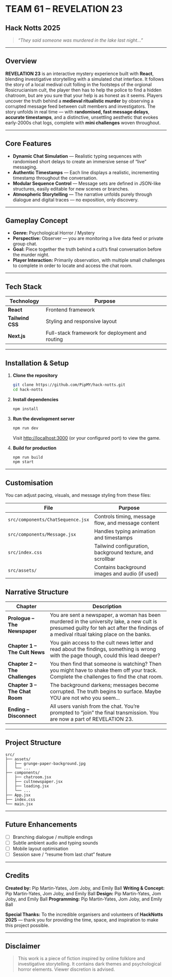 # TEAM 61 – REVELATION 23

## Hack Notts 2025

> *“They said someone was murdered in the lake last night…”*

---

## Overview

**REVELATION 23** is an interactive mystery experience built with **React**, blending investigative storytelling with a simulated chat interface. It follows the story of a local medival cult folling in the footsteps of the orgional Rosicrucianism cult, the player then has to help the police to find a hidden chatroom, but are you sure that your help is as honest as it seems.
Players uncover the truth behind a **medieval ritualistic murder** by observing a corrupted message feed between cult members and investigators.
The story unfolds in real time — with **randomised, fast message delays**, **accurate timestamps**, and a distinctive, unsettling aesthetic that evokes early-2000s chat logs, complete with **mini challenges** woven throughout.

---

## Core Features

* **Dynamic Chat Simulation** — Realistic typing sequences with randomised short delays to create an immersive sense of “live” messaging.
* **Authentic Timestamps** — Each line displays a realistic, incrementing timestamp throughout the conversation.
* **Modular Sequence Control** — Message sets are defined in JSON-like structures, easily editable for new scenes or branches.
* **Atmospheric Storytelling** — The narrative unfolds purely through dialogue and digital traces — no exposition, only discovery.

---

## Gameplay Concept

* **Genre:** Psychological Horror / Mystery
* **Perspective:** Observer — you are monitoring a live data feed or private group chat.
* **Goal:** Piece together the truth behind a cult’s final conversation before the murder night.
* **Player Interaction:** Primarily observation, with multiple small challenges to complete in order to locate and access the chat room.

---

## Tech Stack

| Technology       | Purpose                                         |
| ---------------- | ----------------------------------------------- |
| **React**        | Frontend framework                              |
| **Tailwind CSS** | Styling and responsive layout                   |
| **Next.js**      | Full-stack framework for deployment and routing |

---

## Installation & Setup

1. **Clone the repository**

   ```bash
   git clone https://github.com/PipMY/hack-notts.git
   cd hack-notts
   ```

2. **Install dependencies**

   ```bash
   npm install
   ```

3. **Run the development server**

   ```bash
   npm run dev
   ```

   Visit [http://localhost:3000](http://localhost:3000) (or your configured port) to view the game.

4. **Build for production**

   ```bash
   npm run build
   npm start
   ```

---

## Customisation

You can adjust pacing, visuals, and message styling from these files:

| File                              | Purpose                                                   |
| --------------------------------- | --------------------------------------------------------- |
| `src/components/ChatSequence.jsx` | Controls timing, message flow, and message content        |
| `src/components/Message.jsx`      | Handles typing animation and timestamps                   |
| `src/index.css`                   | Tailwind configuration, background texture, and scrollbar |
| `src/assets/`                     | Contains background images and audio (if used)            |

## Narrative Structure

| Chapter                       | Description                                                                              |
| ----------------------------- | ---------------------------------------------------------------------------------------- |
| **Prologue – The Newspaper**  | You are sent a  newspaper, a woman has been murdered in the university lake, a new cult is presumed guilty for teh act after the findings of a medival ritual taking place on the banks.|
| **Chapter 1 – The Cult News** | You gain access to the cult news letter and read about the findings, something is wrong with the page though, could this lead deeper? |
| **Chapter 2 – The Challenges**| You then find that someone is watching? Then you might have to shake them off your track. Complete the challenges to find the chat room.           |
| **Chapter 3 – The Chat Room**  | The background darkens; messages become corrupted. The truth begins to surface. Maybe YOU are not who you seem...         |
| **Ending – Disconnect**       | All users vanish from the chat. You’re prompted to “join” the final transmission. You are now a part of REVELATION 23.       |

---

## Project Structure

```
src/
├── assets/
│   ├── grunge-paper-background.jpg
│   └── ...
├── components/
│   ├── chatroom.jsx
│   ├── cultnewspaper.jsx
│   ├── loading.jsx
│   └── ...
├── App.jsx
├── index.css
└── main.jsx
```

---

## Future Enhancements

* [ ] Branching dialogue / multiple endings
* [ ] Subtle ambient audio and typing sounds
* [ ] Mobile layout optimisation
* [ ] Session save / “resume from last chat” feature

---

## Credits

**Created by:** Pip Martin-Yates, Jom Joby, and Emily Ball
**Writing & Concept:** Pip Martin-Yates, Jom Joby, and Emily Ball
**Design:** Pip Martin-Yates, Jom Joby, and Emily Ball
**Programming:** Pip Martin-Yates, Jom Joby, and Emily Ball

**Special Thanks:**
To the incredible organisers and volunteers of **HackNotts 2025** — thank you for providing the time, space, and inspiration to make this project possible.

---

## Disclaimer

> This work is a piece of fiction inspired by online folklore and investigative storytelling.
> It contains dark themes and psychological horror elements.
> Viewer discretion is advised.

